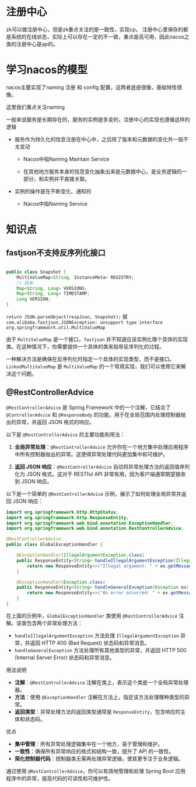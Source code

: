 # 注册中心

zk可以做注册中心，但是zk重点关注的是一致性，实现cp。 注册中心里保存的都是系统的在线状态，实际上可以存在一定的不一致，重点是高可用，因此nacos之类的注册中心是ap的。

# 学习nacos的模型

nacos主要实现了naming 注册 和 config 配置，这两者底座很像，基础特性很像。

这里我们重点关注naming

一般来说服务是长期存在的，服务的实例是多变的，注册中心的实现也遵循这样的逻辑

- 服务作为持久化的信息注册在中心中，之后除了版本和元数据的变化外一般不太变动
  
  - Nacos中指Naming Maintain Service
  
  - 在其他地方服务本身的信息变化抽象出来是元数据中心，是业务逻辑的一部分，和实例并不直接关联。

- 实例的操作是在不断变化、通知的
  
  - Nacos中指Naming Service





# 知识点

## fastjson不支持反序列化接口

```java

public class Snapshot {
    MultiValueMap<String, InstanceMeta> REGISTRY;
    // 版本
    Map<String, Long> VERSIONS;
    Map<String, Long> TIMESTAMP;
    Long VERSION;
}

```



`return JSON.parseObject(respJson, Snapshot);` 报`com.alibaba.fastjson.JSONException: unsupport type interface org.springframework.util.MultiValueMap`



由于 `MultiValueMap` 是一个接口，`fastjson` 并不知道应该实例化哪个具体的实现类。在这种情况下，你需要提供一个具体的类来指导反序列化的过程。

一种解决方法是确保在反序列化时指定一个具体的实现类型，而不是接口。`LinkedMultiValueMap` 是 `MultiValueMap` 的一个常用实现，我们可以使用它来解决这个问题。



## @RestControllerAdvice

`@RestControllerAdvice` 是 Spring Framework 中的一个注解，它结合了 `@ControllerAdvice` 和 `@ResponseBody` 的功能，用于在全局范围内处理控制器抛出的异常，并返回 JSON 格式的响应。

以下是 `@RestControllerAdvice` 的主要功能和用法：

1. **全局异常处理**：`@RestControllerAdvice` 允许你在一个地方集中处理应用程序中所有控制器抛出的异常。这使得异常处理代码更加集中和可维护。

2. **返回 JSON 响应**：`@RestControllerAdvice` 自动将异常处理方法的返回值序列化为 JSON 格式。这对于 RESTful API 非常有用，因为客户端通常期望接收到 JSON 响应。



以下是一个简单的 `@RestControllerAdvice` 示例，展示了如何处理全局异常并返回 JSON 响应：

```java
import org.springframework.http.HttpStatus;
import org.springframework.http.ResponseEntity;
import org.springframework.web.bind.annotation.ExceptionHandler;
import org.springframework.web.bind.annotation.RestControllerAdvice;

@RestControllerAdvice
public class GlobalExceptionHandler {

    @ExceptionHandler(IllegalArgumentException.class)
    public ResponseEntity<String> handleIllegalArgumentException(IllegalArgumentException ex) {
        return new ResponseEntity<>("Illegal argument: " + ex.getMessage(), HttpStatus.BAD_REQUEST);
    }

    @ExceptionHandler(Exception.class)
    public ResponseEntity<String> handleGeneralException(Exception ex) {
        return new ResponseEntity<>("An error occurred: " + ex.getMessage(), HttpStatus.INTERNAL_SERVER_ERROR);
    }
}
```

在上面的示例中，`GlobalExceptionHandler` 类使用 `@RestControllerAdvice` 注解。该类包含两个异常处理方法：

- `handleIllegalArgumentException` 方法处理 `IllegalArgumentException` 异常，并返回 HTTP 400 (Bad Request) 状态码和异常消息。
- `handleGeneralException` 方法处理所有其他类型的异常，并返回 HTTP 500 (Internal Server Error) 状态码和异常消息。

用法说明

- **注解**：`@RestControllerAdvice` 注解在类上，表示这个类是一个全局异常处理器。
- **方法**：使用 `@ExceptionHandler` 注解在方法上，指定该方法处理哪种类型的异常。
- **返回类型**：异常处理方法的返回类型通常是 `ResponseEntity`，包含响应的主体和状态码。

优点

- **集中管理**：所有异常处理逻辑集中在一个地方，易于管理和维护。
- **一致性**：确保所有异常响应的格式和结构一致，提升了 API 的一致性。
- **简化控制器代码**：控制器类无需再处理异常逻辑，使其更专注于业务逻辑。

通过使用 `@RestControllerAdvice`，你可以有效地管理和处理 Spring Boot 应用程序中的异常，提高代码的可读性和可维护性。
